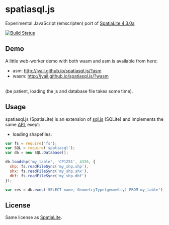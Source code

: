 # spatiasql.js

Experimental JavaScript (emscripten) port of [SpatiaLite 4.3.0a](https://www.gaia-gis.it/fossil/libspatialite/index)

[![Build Status](https://travis-ci.org/jvail/spatiasql.js.svg?branch=master)](https://travis-ci.org/jvail/spatiasql.js)

## Demo
A little web-worker demo with both wasm and asm is available from here:

* asm: http://jvail.github.io/spatiasql.js/?asm
* wasm: http://jvail.github.io/spatiasql.js/?wasm

<br>(be patient, loading the js and database file takes some time).

## Usage
spatiasql.js (SpatiaLite) is an extension of [sql.js](https://github.com/kripken/sql.js/) (SQLite) and implements the same [API](https://github.com/kripken/sql.js/#usage), exept:

 - loading shapefiles:
```js
var fs = require('fs');
var SQL = require('spatiasql');
var db = new SQL.Database();

db.loadshp('my_table', 'CP1251', 4326, {
  shp: fs.readFileSync('my_shp.shp'),
  shx: fs.readFileSync('my_shp.shx'),
  dbf: fs.readFileSync('my_shp.dbf')
});

var res = db.exec('SELECT name, GeometryType(geometry) FROM my_table');
```

## License
Same license as [SpatiaLite](https://www.gaia-gis.it/fossil/libspatialite/index).
